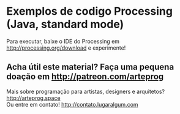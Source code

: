 # Exemplos de codigo Processing (Java, standard mode)

Para executar, baixe o IDE do Processing em http://processing.org/download e experimente!

## Acha útil este material? Faça uma pequena doação em http://patreon.com/arteprog

Mais sobre programação para artistas, designers e arquitetos? http://arteprog.space<br>
Ou entre em contato! http://contato.lugaralgum.com
